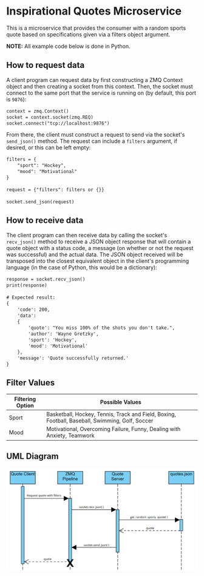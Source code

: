 # Inspirational Quotes Microservice

This is a microservice that provides the consumer with a random sports quote based on specifications given via a filters object argument.

**NOTE:** All example code below is done in Python.

## How to request data

A client program can request data by first constructing a ZMQ Context object and then creating a socket from this context. Then, the socket must connect to the same port that the service is running on (by default, this port is `9876`):

```
context = zmq.Context()
socket = context.socket(zmq.REQ)
socket.connect("tcp://localhost:9876")
```

From there, the client must construct a request to send via the socket's `send_json()` method. The request can include a `filters` argument, if desired, or this can be left empty:

```
filters = {
    "sport": "Hockey",
    "mood": "Motivational"
}

request = {"filters": filters or {}}

socket.send_json(request)
```

## How to receive data

The client program can then receive data by calling the socket's `recv_json()` method to receive a JSON object response that will contain a quote object with a status code, a message (on whether or not the request was successful) and the actual data. The JSON object received will be transposed into the closest equivalent object in the client's programming language (in the case of Python, this would be a dictionary):

```
response = socket.recv_json()
print(response)

# Expected result:
{
    'code': 200,
    'data':
    {
        'quote': "You miss 100% of the shots you don't take.",
        'author': 'Wayne Gretzky',
        'sport': 'Hockey',
        'mood': 'Motivational'
    },
    'message': 'Quote successfully returned.'
}
```

## Filter Values

| Filtering Option  | Possible Values                                                                                     |
|-------------------|-----------------------------------------------------------------------------------------------------|
| Sport             | Basketball, Hockey, Tennis, Track and Field, Boxing, Football, Baseball, Swimming, Golf, Soccer     |
| Mood              | Motivational, Overcoming Failure, Funny, Dealing with Anxiety, Teamwork                             |

## UML Diagram

![UML diagram](images/UMLdiagram.png)








